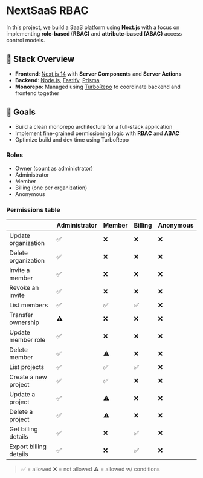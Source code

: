 # NextSaaS RBAC

In this project, we build a SaaS platform using **Next.js** with a focus on implementing **role-based (RBAC)** and **attribute-based (ABAC)** access control models.

## 🧱 Stack Overview

- **Frontend**: [Next.js 14](https://nextjs.org/) with **Server Components** and **Server Actions**
- **Backend**: [Node.js](https://nodejs.org/), [Fastify](https://fastify.dev/), [Prisma](https://www.prisma.io/)
- **Monorepo**: Managed using [TurboRepo](https://turbo.build/repo) to coordinate backend and frontend together

## 🚀 Goals

- Build a clean monorepo architecture for a full-stack application
- Implement fine-grained permissioning logic with **RBAC** and **ABAC**
- Optimize build and dev time using TurboRepo

### Roles

- Owner (count as administrator)
- Administrator
- Member
- Billing (one per organization)
- Anonymous

### Permissions table

|                          | Administrator | Member | Billing | Anonymous |
| ------------------------ | ------------- | ------ | ------- | --------- |
| Update organization      | ✅            | ❌     | ❌      | ❌        |
| Delete organization      | ✅            | ❌     | ❌      | ❌        |
| Invite a member          | ✅            | ❌     | ❌      | ❌        |
| Revoke an invite         | ✅            | ❌     | ❌      | ❌        |
| List members             | ✅            | ✅     | ✅      | ❌        |
| Transfer ownership       | ⚠️            | ❌     | ❌      | ❌        |
| Update member role       | ✅            | ❌     | ❌      | ❌        |
| Delete member            | ✅            | ⚠️     | ❌      | ❌        |
| List projects            | ✅            | ✅     | ✅      | ❌        |
| Create a new project     | ✅            | ✅     | ❌      | ❌        |
| Update a project         | ✅            | ⚠️     | ❌      | ❌        |
| Delete a project         | ✅            | ⚠️     | ❌      | ❌        |
| Get billing details      | ✅            | ❌     | ✅      | ❌        |
| Export billing details   | ✅            | ❌     | ✅      | ❌        |

> ✅ = allowed
> ❌ = not allowed
> ⚠️ = allowed w/ conditions

